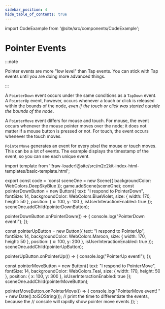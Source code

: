 ```yaml
---
sidebar_position: 4
hide_table_of_contents: true
---
```


import CodeExample from '@site/src/components/CodeExample';

# Pointer Events

:::note

Pointer events are more "low level" than Tap events. You can stick with Tap events until you are doing more advanced things.

:::

A `PointerDown` event occurs under the same conditions as a `TapDown` event. A `PointerUp` event, however, occurs whenever a touch or click is released within the bounds of the node, *even if the touch or click was started outside the bounds of the node*.

A `PointerMove` event differs for mouse and touch. For mouse, the event occurs whenever the mouse pointer moves over the node; it does not matter if a mouse button is pressed or not. For touch, the event occurs whenever the touch moves.

`PointerMove` generates an event for every pixel the mouse or touch moves. This can be a lot of events. The example displays the timestamp of the event, so you can see each unique event.

import template from '!!raw-loader!@site/src/m2c2kit-index-html-templates/basic-template.html';

export const code = `const sceneOne = new Scene({ backgroundColor: WebColors.DeepSkyBlue });
game.addScene(sceneOne);
const pointerDownButton = new Button({
    text: "I respond to PointerDown",
    fontSize: 14,
    backgroundColor: WebColors.BlueViolet,
    size: { width: 170, height: 50 },
    position: { x: 100, y: 100 },
    isUserInteractionEnabled: true
});
sceneOne.addChild(pointerDownButton);
 
pointerDownButton.onPointerDown(() => {
    console.log("PointerDown event!");
});
 
const pointerUpButton = new Button({
    text: "I respond to PointerUp",
    fontSize: 14,
    backgroundColor: WebColors.Maroon,
    size: { width: 170, height: 50 },
    position: { x: 100, y: 200 },
    isUserInteractionEnabled: true
});
sceneOne.addChild(pointerUpButton);
 
pointerUpButton.onPointerUp(() => {
    console.log("PointerUp event!");
});
 
const pointerMoveButton = new Button({
    text: "I respond to PointerMove",
    fontSize: 14,
    backgroundColor: WebColors.Teal,
    size: { width: 170, height: 50 },
    position: { x: 100, y: 300 },
    isUserInteractionEnabled: true
});
sceneOne.addChild(pointerMoveButton);
 
pointerMoveButton.onPointerMove(() => {
    console.log("PointerMove event! " + new Date().toISOString());
    // print the time to differentiate the events, because the
    // console will rapidly show pointer move events
});`;

<CodeExample code={code} template={template} console="true"/>
